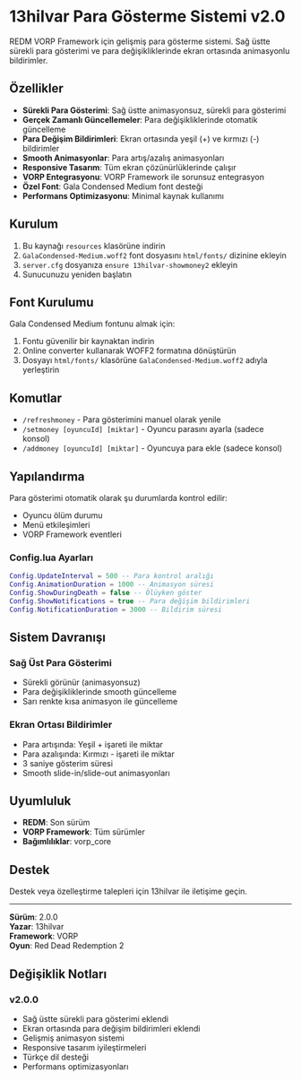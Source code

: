 # 13hilvar Para Gösterme Sistemi v2.0

REDM VORP Framework için gelişmiş para gösterme sistemi. Sağ üstte sürekli para gösterimi ve para değişikliklerinde ekran ortasında animasyonlu bildirimler.

## Özellikler

- **Sürekli Para Gösterimi**: Sağ üstte animasyonsuz, sürekli para gösterimi
- **Gerçek Zamanlı Güncellemeler**: Para değişikliklerinde otomatik güncelleme
- **Para Değişim Bildirimleri**: Ekran ortasında yeşil (+) ve kırmızı (-) bildirimler
- **Smooth Animasyonlar**: Para artış/azalış animasyonları
- **Responsive Tasarım**: Tüm ekran çözünürlüklerinde çalışır
- **VORP Entegrasyonu**: VORP Framework ile sorunsuz entegrasyon
- **Özel Font**: Gala Condensed Medium font desteği
- **Performans Optimizasyonu**: Minimal kaynak kullanımı

## Kurulum

1. Bu kaynağı `resources` klasörüne indirin
2. `GalaCondensed-Medium.woff2` font dosyasını `html/fonts/` dizinine ekleyin
3. `server.cfg` dosyanıza `ensure 13hilvar-showmoney2` ekleyin
4. Sunucunuzu yeniden başlatın

## Font Kurulumu

Gala Condensed Medium fontunu almak için:
1. Fontu güvenilir bir kaynaktan indirin
2. Online converter kullanarak WOFF2 formatına dönüştürün
3. Dosyayı `html/fonts/` klasörüne `GalaCondensed-Medium.woff2` adıyla yerleştirin

## Komutlar

- `/refreshmoney` - Para gösterimini manuel olarak yenile
- `/setmoney [oyuncuId] [miktar]` - Oyuncu parasını ayarla (sadece konsol)
- `/addmoney [oyuncuId] [miktar]` - Oyuncuya para ekle (sadece konsol)

## Yapılandırma

Para gösterimi otomatik olarak şu durumlarda kontrol edilir:
- Oyuncu ölüm durumu
- Menü etkileşimleri
- VORP Framework eventleri

### Config.lua Ayarları

```lua
Config.UpdateInterval = 500 -- Para kontrol aralığı
Config.AnimationDuration = 1000 -- Animasyon süresi
Config.ShowDuringDeath = false -- Ölüyken göster
Config.ShowNotifications = true -- Para değişim bildirimleri
Config.NotificationDuration = 3000 -- Bildirim süresi
```

## Sistem Davranışı

### Sağ Üst Para Gösterimi
- Sürekli görünür (animasyonsuz)
- Para değişikliklerinde smooth güncelleme
- Sarı renkte kısa animasyon ile güncelleme

### Ekran Ortası Bildirimler
- Para artışında: Yeşil + işareti ile miktar
- Para azalışında: Kırmızı - işareti ile miktar
- 3 saniye gösterim süresi
- Smooth slide-in/slide-out animasyonları

## Uyumluluk

- **REDM**: Son sürüm
- **VORP Framework**: Tüm sürümler
- **Bağımlılıklar**: vorp_core

## Destek

Destek veya özelleştirme talepleri için 13hilvar ile iletişime geçin.

---

**Sürüm**: 2.0.0  
**Yazar**: 13hilvar  
**Framework**: VORP  
**Oyun**: Red Dead Redemption 2

## Değişiklik Notları

### v2.0.0
- Sağ üstte sürekli para gösterimi eklendi
- Ekran ortasında para değişim bildirimleri eklendi
- Gelişmiş animasyon sistemi
- Responsive tasarım iyileştirmeleri
- Türkçe dil desteği
- Performans optimizasyonları